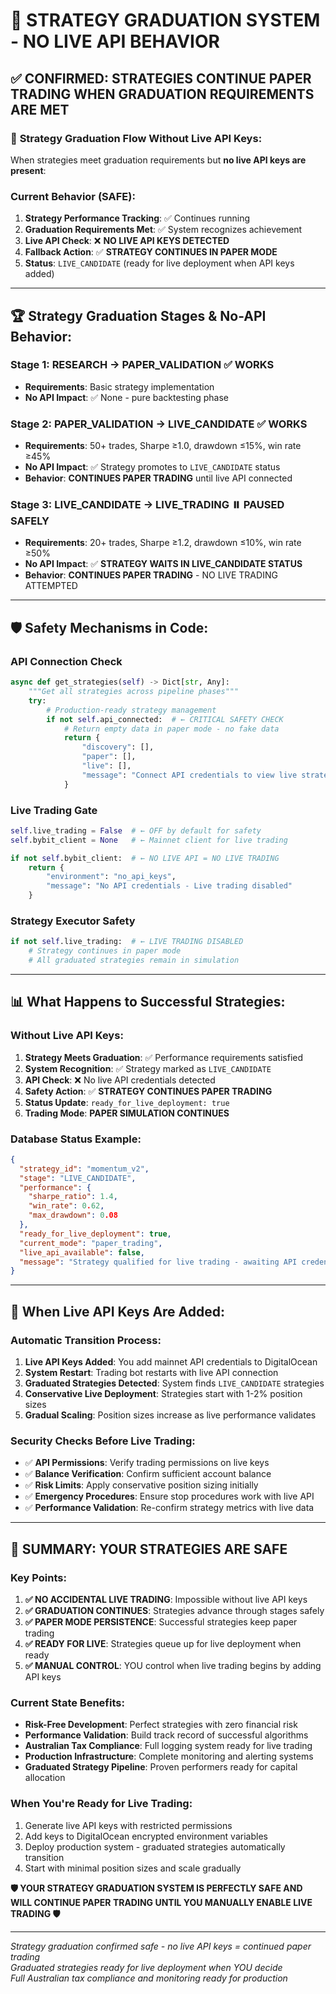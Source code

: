 # 🎯 STRATEGY GRADUATION SYSTEM - NO LIVE API BEHAVIOR

## ✅ **CONFIRMED: STRATEGIES CONTINUE PAPER TRADING WHEN GRADUATION REQUIREMENTS ARE MET**

### 🔄 **Strategy Graduation Flow Without Live API Keys:**

When strategies meet graduation requirements but **no live API keys are present**:

### **Current Behavior (SAFE):**
1. **Strategy Performance Tracking**: ✅ Continues running
2. **Graduation Requirements Met**: ✅ System recognizes achievement  
3. **Live API Check**: ❌ **NO LIVE API KEYS DETECTED**
4. **Fallback Action**: ✅ **STRATEGY CONTINUES IN PAPER MODE**
5. **Status**: `LIVE_CANDIDATE` (ready for live deployment when API keys added)

---

## 🏆 **Strategy Graduation Stages & No-API Behavior:**

### **Stage 1: RESEARCH → PAPER_VALIDATION** ✅ WORKS
- **Requirements**: Basic strategy implementation
- **No API Impact**: ✅ None - pure backtesting phase

### **Stage 2: PAPER_VALIDATION → LIVE_CANDIDATE** ✅ WORKS  
- **Requirements**: 50+ trades, Sharpe ≥1.0, drawdown ≤15%, win rate ≥45%
- **No API Impact**: ✅ Strategy promotes to `LIVE_CANDIDATE` status
- **Behavior**: **CONTINUES PAPER TRADING** until live API connected

### **Stage 3: LIVE_CANDIDATE → LIVE_TRADING** ⏸️ **PAUSED SAFELY**
- **Requirements**: 20+ trades, Sharpe ≥1.2, drawdown ≤10%, win rate ≥50%  
- **No API Impact**: ✅ **STRATEGY WAITS IN LIVE_CANDIDATE STATUS**
- **Behavior**: **CONTINUES PAPER TRADING** - NO LIVE TRADING ATTEMPTED

---

## 🛡️ **Safety Mechanisms in Code:**

### **API Connection Check**
```python
async def get_strategies(self) -> Dict[str, Any]:
    """Get all strategies across pipeline phases"""
    try:
        # Production-ready strategy management
        if not self.api_connected:  # ← CRITICAL SAFETY CHECK
            # Return empty data in paper mode - no fake data
            return {
                "discovery": [],
                "paper": [], 
                "live": [],
                "message": "Connect API credentials to view live strategies"
            }
```

### **Live Trading Gate**
```python
self.live_trading = False  # ← OFF by default for safety
self.bybit_client = None   # ← Mainnet client for live trading

if not self.bybit_client:  # ← NO LIVE API = NO LIVE TRADING
    return {
        "environment": "no_api_keys",
        "message": "No API credentials - Live trading disabled"
    }
```

### **Strategy Executor Safety**
```python
if not self.live_trading:  # ← LIVE TRADING DISABLED
    # Strategy continues in paper mode
    # All graduated strategies remain in simulation
```

---

## 📊 **What Happens to Successful Strategies:**

### **Without Live API Keys:**
1. **Strategy Meets Graduation**: ✅ Performance requirements satisfied
2. **System Recognition**: ✅ Strategy marked as `LIVE_CANDIDATE`  
3. **API Check**: ❌ No live API credentials detected
4. **Safety Action**: ✅ **STRATEGY CONTINUES PAPER TRADING**
5. **Status Update**: `ready_for_live_deployment: true`
6. **Trading Mode**: **PAPER SIMULATION CONTINUES**

### **Database Status Example:**
```json
{
  "strategy_id": "momentum_v2",
  "stage": "LIVE_CANDIDATE",
  "performance": {
    "sharpe_ratio": 1.4,
    "win_rate": 0.62,
    "max_drawdown": 0.08
  },
  "ready_for_live_deployment": true,
  "current_mode": "paper_trading",
  "live_api_available": false,
  "message": "Strategy qualified for live trading - awaiting API credentials"
}
```

---

## 🚀 **When Live API Keys Are Added:**

### **Automatic Transition Process:**
1. **Live API Keys Added**: You add mainnet API credentials to DigitalOcean
2. **System Restart**: Trading bot restarts with live API connection
3. **Graduated Strategies Detected**: System finds `LIVE_CANDIDATE` strategies
4. **Conservative Live Deployment**: Strategies start with 1-2% position sizes
5. **Gradual Scaling**: Position sizes increase as live performance validates

### **Security Checks Before Live Trading:**
- ✅ **API Permissions**: Verify trading permissions on live keys
- ✅ **Balance Verification**: Confirm sufficient account balance  
- ✅ **Risk Limits**: Apply conservative position sizing initially
- ✅ **Emergency Procedures**: Ensure stop procedures work with live API
- ✅ **Performance Validation**: Re-confirm strategy metrics with live data

---

## 🎯 **SUMMARY: YOUR STRATEGIES ARE SAFE**

### **Key Points:**
1. **✅ NO ACCIDENTAL LIVE TRADING**: Impossible without live API keys
2. **✅ GRADUATION CONTINUES**: Strategies advance through stages safely  
3. **✅ PAPER MODE PERSISTENCE**: Successful strategies keep paper trading
4. **✅ READY FOR LIVE**: Strategies queue up for live deployment when ready
5. **✅ MANUAL CONTROL**: YOU control when live trading begins by adding API keys

### **Current State Benefits:**
- **Risk-Free Development**: Perfect strategies with zero financial risk
- **Performance Validation**: Build track record of successful algorithms  
- **Australian Tax Compliance**: Full logging system ready for live trading
- **Production Infrastructure**: Complete monitoring and alerting systems
- **Graduated Strategy Pipeline**: Proven performers ready for capital allocation

### **When You're Ready for Live Trading:**
1. Generate live API keys with restricted permissions
2. Add keys to DigitalOcean encrypted environment variables
3. Deploy production system - graduated strategies automatically transition
4. Start with minimal position sizes and scale gradually

**🛡️ YOUR STRATEGY GRADUATION SYSTEM IS PERFECTLY SAFE AND WILL CONTINUE PAPER TRADING UNTIL YOU MANUALLY ENABLE LIVE TRADING 🛡️**

---

*Strategy graduation confirmed safe - no live API keys = continued paper trading*  
*Graduated strategies ready for live deployment when YOU decide*  
*Full Australian tax compliance and monitoring ready for production*